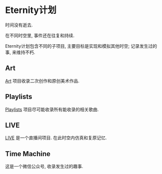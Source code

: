 # Eternity计划

时间没有逝去.

在不同时空里, 事件还在往复和持续.

Eternity计划包含不同的子项目, 主要目标是实现和模拟其他时空; 记录发生过的事, 来维持不朽.


## Art

[Art](https://github.com/eternity-est/art) 项目收录二次创作和原创美术作品.


## Playlists

[Playlists](https://github.com/eternity-est/playlists) 项目尽可能收录所有能收录的相关歌曲.


## LIVE

[LIVE](https://github.com/eternity-est/LIVE) 是一个直播间项目. 在此时空内仿真和复原记忆. 


## Time Machine

这是一个微信公众号, 收录发生过的趣事.
